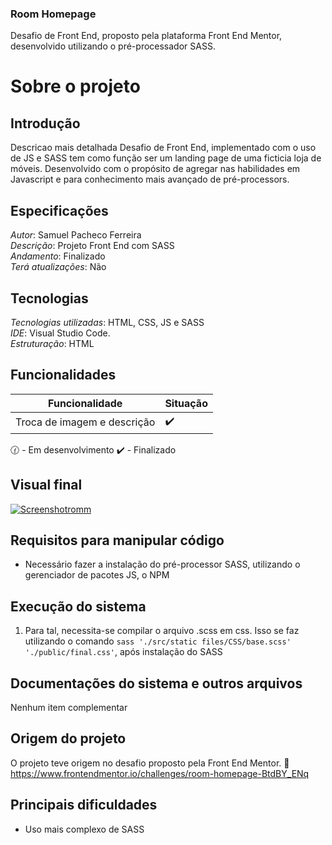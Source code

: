 ### Room Homepage
Desafio de Front End, proposto pela plataforma Front End Mentor, desenvolvido utilizando o pré-processador SASS.

# Sobre o projeto

## Introdução
Descricao mais detalhada
Desafio de Front End, implementado com o uso de JS e SASS tem como função ser um landing page de uma ficticia loja de móveis. Desenvolvido com o propósito de agregar nas habilidades em Javascript e para conhecimento mais avançado de pré-processors.

## Especificações
*Autor*: Samuel Pacheco Ferreira    
*Descrição*: Projeto Front End com SASS  
*Andamento*: Finalizado      
*Terá atualizações*:  Não        

## Tecnologias
*Tecnologias utilizadas*: HTML, CSS, JS e SASS      
*IDE*: Visual Studio Code.      
*Estruturação*: HTML   

## Funcionalidades
| Funcionalidade | Situação |
| ----------- | ----------- |
| Troca de imagem e descrição | :heavy_check_mark: |

:clock130: - Em desenvolvimento   :heavy_check_mark: - Finalizado

## Visual final
<a href="https://ibb.co/cLS7PsP"><img src="https://i.ibb.co/4dn5c0c/Screenshotromm.png" alt="Screenshotromm" border="0"></a>

## Requisitos para manipular código
* Necessário fazer a instalação do pré-processor SASS, utilizando o gerenciador de pacotes JS, o NPM

## Execução do sistema
1. Para tal, necessita-se compilar o arquivo .scss em css. Isso se faz utilizando o comando `sass './src/static files/CSS/base.scss' './public/final.css'`, após instalação do SASS

## Documentações do sistema e outros arquivos
Nenhum item complementar 

## Origem do projeto
O projeto teve origem no desafio proposto pela Front End Mentor.
:link: https://www.frontendmentor.io/challenges/room-homepage-BtdBY_ENq

## Principais dificuldades
* Uso mais complexo de SASS 

